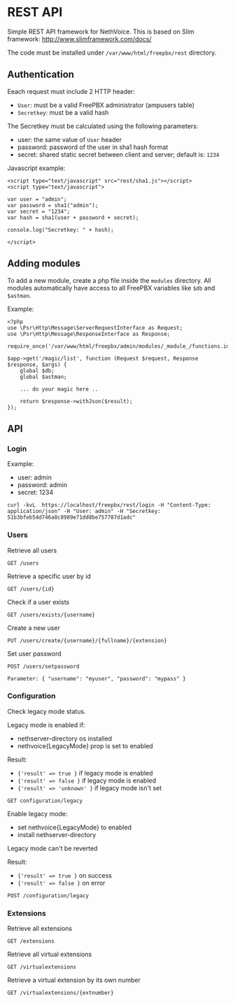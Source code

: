 # REST API

Simple REST API framework for NethVoice.
This is based on Slim framework: http://www.slimframework.com/docs/

The code must be installed under `/var/www/html/freepbx/rest` directory.

## Authentication

Eeach request must include 2 HTTP header:

- `User`: must be a valid FreePBX administrator (ampusers table)
- `Secretkey`: must be a valid hash

The Secretkey must be calculated using the following parameters:
- user: the same value of `User` header
- password: password of the user in sha1 hash format
- secret: shared static secret between client and server; default is: `1234`

Javascript example:

```
<script type="text/javascript" src="rest/sha1.js"></script>
<script type="text/javascript">

var user = "admin";
var password = sha1("admin");
var secret = "1234";
var hash = sha1(user + password + secret);

console.log("Secretkey: " + hash);

</script>

```

## Adding modules

To add a new module, create a php file inside the `modules` directory.
All modules automatically have access to all FreePBX variables
like `$db` and `$astman`.

Example:

```
<?php
use \Psr\Http\Message\ServerRequestInterface as Request;
use \Psr\Http\Message\ResponseInterface as Response;

require_once('/var/www/html/freepbx/admin/modules/_module_/functions.inc.php');

$app->get('/magic/list', function (Request $request, Response $response, $args) {
    global $db;
    global $astman;

    ... do your magic here ..

    return $response->withJson($result);
});
```


## API

### Login

Example:

- user: admin
- password: admin
- secret: 1234

```
curl -kvL  https://localhost/freepbx/rest/login -H "Content-Type: application/json" -H "User: admin" -H "Secretkey: 51b3bfeb54d746a8c8989e71dd8be757787d1adc"

```

### Users

Retrieve all users

```
GET /users
```

Retrieve a specific user by id

```
GET /users/{id}
```

Check if a user exists

```
GET /users/exists/{username}
```

Create a new user

```
PUT /users/create/{username}/{fullname}/{extension}
```

Set user password

```
POST /users/setpassword

Parameter: { "username": "myuser", "password": "mypass" }
```

### Configuration

Check legacy mode status.

Legacy mode is enabled if:
- nethserver-directory os installed
- nethvoice{LegacyMode} prop is set to enabled

Result: 
  - `{'result' => true }` if legacy mode is enabled
  - `{'result' => false }` if legacy mode is enabled
  - `{'result' => 'unknown' }` if legacy mode isn't set

```
GET configuration/legacy
```

Enable legacy mode:

- set nethvoice{LegacyMode} to enabled
- install nethserver-directory

Legacy mode can't be reverted

Result: 
 - `{'result' => true }` on success
 - `{'result' => false }` on error

```
POST /configuration/legacy

```


### Extensions

Retrieve all extensions

```
GET /extensions
```

Retrieve all virtual extensions

```
GET /virtualextensions
```

Retrieve a virtual extension by its own number

```
GET /virtualextensions/{extnumber}
```

